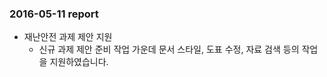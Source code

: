 ### 2016-05-11 report

* 재난안전 과제 제안 지원
  - 신규 과제 제안 준비 작업 가운데 문서 스타일, 도표 수정, 자료 검색 등의 작업을 지원하였습니다.
  
